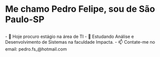 
<h1 <p align="left">Me chamo Pedro Felipe, sou de São Paulo-SP</p> </h1>

<h2 align="left">  </h2>
- 🔭 Hoje procuro estágio na área de TI
- 🌱 Estudando Análise e Desenvolvimento de Sistemas na faculdade Impacta.
- 📫 Contate-me no email:  pedro.fs_@hotmail.com</h2>



<div>
    <a href='https://www.linkedin.com/in/pedro-felipe-st/>
    (https://img.shields.io/badge/LinkedIn-0077B5?style=for-the-badge&logo=linkedin&logoColor=white)

</div>

###

<h2 align="left">I code with</h2>


###
  <div
       <img src="https://cdn.jsdelivr.net/gh/devicons/devicon/icons/html5/html5-original.svg" height="30" alt="html5 logo"  />
        <img width="12" />
        <img src="https://cdn.jsdelivr.net/gh/devicons/devicon/icons/css3/css3-original.svg" height="30" alt="css3 logo"  />
        <img width="12" />
        <img src="https://cdn.jsdelivr.net/gh/devicons/devicon/icons/python/python-original.svg" height="30" alt="python logo"  />
        <img width="12" />
  
</div>

###
